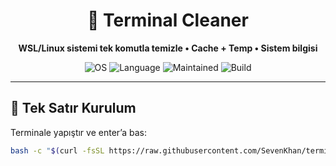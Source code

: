 <div align="center">

# 🧹 Terminal Cleaner
**WSL/Linux sistemi tek komutla temizle • Cache + Temp • Sistem bilgisi**

![OS](https://img.shields.io/badge/OS-WSL%20%7C%20Linux-blue)
![Language](https://img.shields.io/badge/Language-Python3-yellow)
![Maintained](https://img.shields.io/badge/Maintained-Yes-success)
![Build](https://img.shields.io/badge/Build-Auto-green)

</div>

---

## 🚀 Tek Satır Kurulum

Terminale yapıştır ve enter’a bas:

```bash
bash -c "$(curl -fsSL https://raw.githubusercontent.com/SevenKhan/terminal-cleaner/main/setup_cleaner.sh)" && source ~/.bashrc && cleaner

